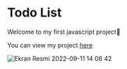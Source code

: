 # Todo List

Welcome to my first javascript project🙂

You can view my project [here](https://todo-list-safvan.surge.sh/)

![Ekran Resmi 2022-09-11 14 08 42](https://user-images.githubusercontent.com/43886857/189524371-164d5134-b1f3-4c85-ab3a-424dbcf03621.png)
